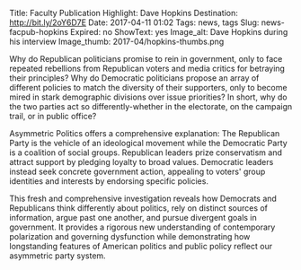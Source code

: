 Title: Faculty Publication Highlight: Dave Hopkins 
Destination: http://bit.ly/2oY6D7E
Date: 2017-04-11 01:02
Tags: news, tags 
Slug: news-facpub-hopkins
Expired: no
ShowText: yes
Image_alt: Dave Hopkins during his interview
Image_thumb: 2017-04/hopkins-thumbs.png

Why do Republican politicians promise to rein in government, only to face repeated rebellions from Republican voters and media critics for betraying their principles? Why do Democratic politicians propose an array of different policies to match the diversity of their supporters, only to become mired in stark demographic divisions over issue priorities? In short, why do the two parties act so differently-whether in the electorate, on the campaign trail, or in public office?

Asymmetric Politics offers a comprehensive explanation: The Republican Party is the vehicle of an ideological movement while the Democratic Party is a coalition of social groups. Republican leaders prize conservatism and attract support by pledging loyalty to broad values. Democratic leaders instead seek concrete government action, appealing to voters' group identities and interests by endorsing specific policies.

This fresh and comprehensive investigation reveals how Democrats and Republicans think differently about politics, rely on distinct sources of information, argue past one another, and pursue divergent goals in government. It provides a rigorous new understanding of contemporary polarization and governing dysfunction while demonstrating how longstanding features of American politics and public policy reflect our asymmetric party system.
